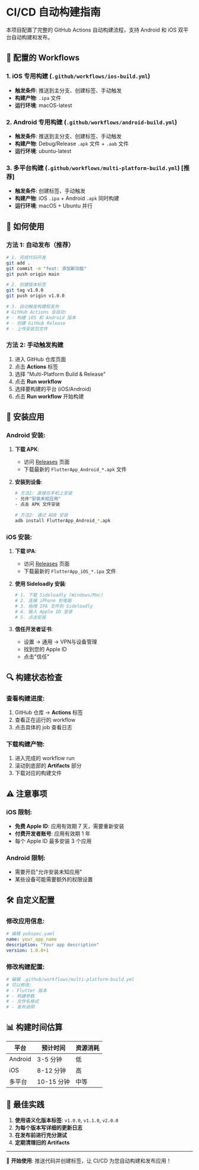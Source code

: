# CI/CD 自动构建指南

本项目配置了完整的 GitHub Actions 自动构建流程，支持 Android 和 iOS 双平台自动构建和发布。

## 🔧 配置的 Workflows

### 1. iOS 专用构建 (`.github/workflows/ios-build.yml`)
- **触发条件**: 推送到主分支、创建标签、手动触发
- **构建产物**: `.ipa` 文件
- **运行环境**: macOS-latest

### 2. Android 专用构建 (`.github/workflows/android-build.yml`)
- **触发条件**: 推送到主分支、创建标签、手动触发
- **构建产物**: Debug/Release `.apk` 文件 + `.aab` 文件
- **运行环境**: ubuntu-latest

### 3. 多平台构建 (`.github/workflows/multi-platform-build.yml`) **[推荐]**
- **触发条件**: 创建标签、手动触发
- **构建产物**: iOS `.ipa` + Android `.apk` 同时构建
- **运行环境**: macOS + Ubuntu 并行

## 🚀 如何使用

### 方法 1: 自动发布（推荐）

```bash
# 1. 完成代码开发
git add .
git commit -m "feat: 添加新功能"
git push origin main

# 2. 创建版本标签
git tag v1.0.0
git push origin v1.0.0

# 3. 自动触发构建和发布
# GitHub Actions 会自动:
# - 构建 iOS 和 Android 版本
# - 创建 GitHub Release
# - 上传安装包文件
```

### 方法 2: 手动触发构建

1. 进入 GitHub 仓库页面
2. 点击 **Actions** 标签
3. 选择 "Multi-Platform Build & Release"
4. 点击 **Run workflow**
5. 选择要构建的平台 (iOS/Android)
6. 点击 **Run workflow** 开始构建

## 📱 安装应用

### Android 安装:

1. **下载 APK**:
   - 访问 [Releases](../../releases) 页面
   - 下载最新的 `FlutterApp_Android_*.apk` 文件

2. **安装到设备**:
   ```bash
   # 方法1: 直接在手机上安装
   - 允许"安装未知应用"
   - 点击 APK 文件安装
   
   # 方法2: 通过 ADB 安装
   adb install FlutterApp_Android_*.apk
   ```

### iOS 安装:

1. **下载 IPA**:
   - 访问 [Releases](../../releases) 页面
   - 下载最新的 `FlutterApp_iOS_*.ipa` 文件

2. **使用 Sideloadly 安装**:
   ```bash
   # 1. 下载 Sideloadly (Windows/Mac)
   # 2. 连接 iPhone 到电脑
   # 3. 拖拽 IPA 文件到 Sideloadly
   # 4. 输入 Apple ID 登录
   # 5. 点击安装
   ```

3. **信任开发者证书**:
   - 设置 → 通用 → VPN与设备管理
   - 找到您的 Apple ID
   - 点击"信任"

## 🔍 构建状态检查

### 查看构建进度:
1. GitHub 仓库 → **Actions** 标签
2. 查看正在运行的 workflow
3. 点击具体的 job 查看日志

### 下载构建产物:
1. 进入完成的 workflow run
2. 滚动到底部的 **Artifacts** 部分
3. 下载对应的构建文件

## ⚠️ 注意事项

### iOS 限制:
- **免费 Apple ID**: 应用有效期 7 天，需要重新安装
- **付费开发者账号**: 应用有效期 1 年
- 每个 Apple ID 最多安装 3 个应用

### Android 限制:
- 需要开启"允许安装未知应用"
- 某些设备可能需要额外的权限设置

## 🛠️ 自定义配置

### 修改应用信息:
```yaml
# 编辑 pubspec.yaml
name: your_app_name
description: "Your app description"
version: 1.0.0+1
```

### 修改构建配置:
```yaml
# 编辑 .github/workflows/multi-platform-build.yml
# 可以修改:
# - Flutter 版本
# - 构建参数
# - 文件名格式
# - 发布说明
```

## 📊 构建时间估算

| 平台 | 预计时间 | 资源消耗 |
|------|----------|----------|
| Android | 3-5 分钟 | 低 |
| iOS | 8-12 分钟 | 高 |
| 多平台 | 10-15 分钟 | 中等 |

## 🎯 最佳实践

1. **使用语义化版本标签**: `v1.0.0`, `v1.1.0`, `v2.0.0`
2. **为每个版本写详细的更新日志**
3. **在发布前进行充分测试**
4. **定期清理旧的 Artifacts**

---

🚀 **开始使用**: 推送代码并创建标签，让 CI/CD 为您自动构建和发布应用！ 